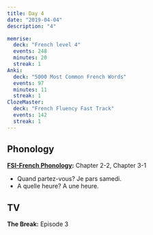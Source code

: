 ```yaml
---
title: Day 4
date: "2019-04-04"
description: "4"

memrise:
  deck: "French level 4"
  events: 248
  minutes: 20
  streak: 1
Anki:
  deck: "5000 Most Common French Words"
  events: 97
  minutes: 11
  streak: 1
ClozeMaster:
  deck: "French Fluency Fast Track"
  events: 142
  streak: 1
---
```


<h2>Phonology</h2>

<strong>[FSI-French Phonology](https://www.livelingua.com/french/courses/fsi/French_Phonology/):</strong> Chapter 2-2, Chapter 3-1

<ul>
  <li>Quand partez-vous? Je pars samedi.</li>
  <li>A quelle heure? A une heure.</li>
</ul>

<h2>TV</h2>
<strong>The Break:</strong> Episode 3
